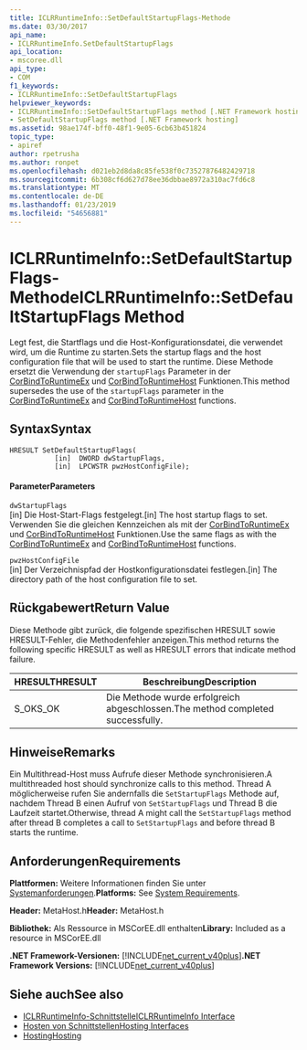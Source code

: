 ```yaml
---
title: ICLRRuntimeInfo::SetDefaultStartupFlags-Methode
ms.date: 03/30/2017
api_name:
- ICLRRuntimeInfo.SetDefaultStartupFlags
api_location:
- mscoree.dll
api_type:
- COM
f1_keywords:
- ICLRRuntimeInfo::SetDefaultStartupFlags
helpviewer_keywords:
- ICLRRuntimeInfo::SetDefaultStartupFlags method [.NET Framework hosting]
- SetDefaultStartupFlags method [.NET Framework hosting]
ms.assetid: 98ae174f-bff0-48f1-9e05-6cb63b451824
topic_type:
- apiref
author: rpetrusha
ms.author: ronpet
ms.openlocfilehash: d021eb2d8da8c85fe538f0c73527876482429718
ms.sourcegitcommit: 6b308cf6d627d78ee36dbbae8972a310ac7fd6c8
ms.translationtype: MT
ms.contentlocale: de-DE
ms.lasthandoff: 01/23/2019
ms.locfileid: "54656881"
---
```

# <a name="iclrruntimeinfosetdefaultstartupflags-method"></a><span data-ttu-id="b8bf7-102">ICLRRuntimeInfo::SetDefaultStartupFlags-Methode</span><span class="sxs-lookup"><span data-stu-id="b8bf7-102">ICLRRuntimeInfo::SetDefaultStartupFlags Method</span></span>
<span data-ttu-id="b8bf7-103">Legt fest, die Startflags und die Host-Konfigurationsdatei, die verwendet wird, um die Runtime zu starten.</span><span class="sxs-lookup"><span data-stu-id="b8bf7-103">Sets the startup flags and the host configuration file that will be used to start the runtime.</span></span> <span data-ttu-id="b8bf7-104">Diese Methode ersetzt die Verwendung der `startupFlags` Parameter in der [CorBindToRuntimeEx](../../../../docs/framework/unmanaged-api/hosting/corbindtoruntimeex-function.md) und [CorBindToRuntimeHost](../../../../docs/framework/unmanaged-api/hosting/corbindtoruntimehost-function.md) Funktionen.</span><span class="sxs-lookup"><span data-stu-id="b8bf7-104">This method supersedes the use of the `startupFlags` parameter in the [CorBindToRuntimeEx](../../../../docs/framework/unmanaged-api/hosting/corbindtoruntimeex-function.md) and [CorBindToRuntimeHost](../../../../docs/framework/unmanaged-api/hosting/corbindtoruntimehost-function.md) functions.</span></span>  
  
## <a name="syntax"></a><span data-ttu-id="b8bf7-105">Syntax</span><span class="sxs-lookup"><span data-stu-id="b8bf7-105">Syntax</span></span>  
  
```  
HRESULT SetDefaultStartupFlags(  
           [in]  DWORD dwStartupFlags,  
           [in]  LPCWSTR pwzHostConfigFile);  
```  
  
#### <a name="parameters"></a><span data-ttu-id="b8bf7-106">Parameter</span><span class="sxs-lookup"><span data-stu-id="b8bf7-106">Parameters</span></span>  
 `dwStartupFlags`  
 <span data-ttu-id="b8bf7-107">[in] Die Host-Start-Flags festgelegt.</span><span class="sxs-lookup"><span data-stu-id="b8bf7-107">[in] The host startup flags to set.</span></span> <span data-ttu-id="b8bf7-108">Verwenden Sie die gleichen Kennzeichen als mit der [CorBindToRuntimeEx](../../../../docs/framework/unmanaged-api/hosting/corbindtoruntimeex-function.md) und [CorBindToRuntimeHost](../../../../docs/framework/unmanaged-api/hosting/corbindtoruntimehost-function.md) Funktionen.</span><span class="sxs-lookup"><span data-stu-id="b8bf7-108">Use the same flags as with the [CorBindToRuntimeEx](../../../../docs/framework/unmanaged-api/hosting/corbindtoruntimeex-function.md) and [CorBindToRuntimeHost](../../../../docs/framework/unmanaged-api/hosting/corbindtoruntimehost-function.md) functions.</span></span>  
  
 `pwzHostConfigFile`  
 <span data-ttu-id="b8bf7-109">[in] Der Verzeichnispfad der Hostkonfigurationsdatei festlegen.</span><span class="sxs-lookup"><span data-stu-id="b8bf7-109">[in] The directory path of the host configuration file to set.</span></span>  
  
## <a name="return-value"></a><span data-ttu-id="b8bf7-110">Rückgabewert</span><span class="sxs-lookup"><span data-stu-id="b8bf7-110">Return Value</span></span>  
 <span data-ttu-id="b8bf7-111">Diese Methode gibt zurück, die folgende spezifischen HRESULT sowie HRESULT-Fehler, die Methodenfehler anzeigen.</span><span class="sxs-lookup"><span data-stu-id="b8bf7-111">This method returns the following specific HRESULT as well as HRESULT errors that indicate method failure.</span></span>  
  
|<span data-ttu-id="b8bf7-112">HRESULT</span><span class="sxs-lookup"><span data-stu-id="b8bf7-112">HRESULT</span></span>|<span data-ttu-id="b8bf7-113">Beschreibung</span><span class="sxs-lookup"><span data-stu-id="b8bf7-113">Description</span></span>|  
|-------------|-----------------|  
|<span data-ttu-id="b8bf7-114">S_OK</span><span class="sxs-lookup"><span data-stu-id="b8bf7-114">S_OK</span></span>|<span data-ttu-id="b8bf7-115">Die Methode wurde erfolgreich abgeschlossen.</span><span class="sxs-lookup"><span data-stu-id="b8bf7-115">The method completed successfully.</span></span>|  
  
## <a name="remarks"></a><span data-ttu-id="b8bf7-116">Hinweise</span><span class="sxs-lookup"><span data-stu-id="b8bf7-116">Remarks</span></span>  
 <span data-ttu-id="b8bf7-117">Ein Multithread-Host muss Aufrufe dieser Methode synchronisieren.</span><span class="sxs-lookup"><span data-stu-id="b8bf7-117">A multithreaded host should synchronize calls to this method.</span></span> <span data-ttu-id="b8bf7-118">Thread A möglicherweise rufen Sie andernfalls die `SetStartupFlags` Methode auf, nachdem Thread B einen Aufruf von `SetStartupFlags` und Thread B die Laufzeit startet.</span><span class="sxs-lookup"><span data-stu-id="b8bf7-118">Otherwise, thread A might call the `SetStartupFlags` method after thread B completes a call to `SetStartupFlags` and before thread B starts the runtime.</span></span>  
  
## <a name="requirements"></a><span data-ttu-id="b8bf7-119">Anforderungen</span><span class="sxs-lookup"><span data-stu-id="b8bf7-119">Requirements</span></span>  
 <span data-ttu-id="b8bf7-120">**Plattformen:** Weitere Informationen finden Sie unter [Systemanforderungen](../../../../docs/framework/get-started/system-requirements.md).</span><span class="sxs-lookup"><span data-stu-id="b8bf7-120">**Platforms:** See [System Requirements](../../../../docs/framework/get-started/system-requirements.md).</span></span>  
  
 <span data-ttu-id="b8bf7-121">**Header:** MetaHost.h</span><span class="sxs-lookup"><span data-stu-id="b8bf7-121">**Header:** MetaHost.h</span></span>  
  
 <span data-ttu-id="b8bf7-122">**Bibliothek:** Als Ressource in MSCorEE.dll enthalten</span><span class="sxs-lookup"><span data-stu-id="b8bf7-122">**Library:** Included as a resource in MSCorEE.dll</span></span>  
  
 <span data-ttu-id="b8bf7-123">**.NET Framework-Versionen:** [!INCLUDE[net_current_v40plus](../../../../includes/net-current-v40plus-md.md)]</span><span class="sxs-lookup"><span data-stu-id="b8bf7-123">**.NET Framework Versions:** [!INCLUDE[net_current_v40plus](../../../../includes/net-current-v40plus-md.md)]</span></span>  
  
## <a name="see-also"></a><span data-ttu-id="b8bf7-124">Siehe auch</span><span class="sxs-lookup"><span data-stu-id="b8bf7-124">See also</span></span>
- [<span data-ttu-id="b8bf7-125">ICLRRuntimeInfo-Schnittstelle</span><span class="sxs-lookup"><span data-stu-id="b8bf7-125">ICLRRuntimeInfo Interface</span></span>](../../../../docs/framework/unmanaged-api/hosting/iclrruntimeinfo-interface.md)
- [<span data-ttu-id="b8bf7-126">Hosten von Schnittstellen</span><span class="sxs-lookup"><span data-stu-id="b8bf7-126">Hosting Interfaces</span></span>](../../../../docs/framework/unmanaged-api/hosting/hosting-interfaces.md)
- [<span data-ttu-id="b8bf7-127">Hosting</span><span class="sxs-lookup"><span data-stu-id="b8bf7-127">Hosting</span></span>](../../../../docs/framework/unmanaged-api/hosting/index.md)
